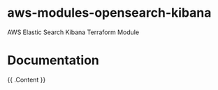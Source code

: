 # aws-modules-opensearch-kibana
AWS Elastic Search Kibana Terraform Module

# Documentation
<!-- BEGIN_TF_DOCS -->
{{ .Content }}
<!-- END_TF_DOCS -->
